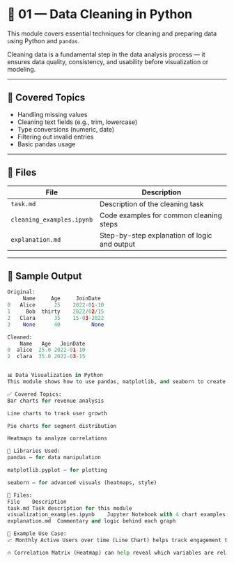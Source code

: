 # 🧹 01 — Data Cleaning in Python

This module covers essential techniques for cleaning and preparing data using Python and `pandas`.

Cleaning data is a fundamental step in the data analysis process — it ensures data quality, consistency, and usability before visualization or modeling.

---

## 🧠 Covered Topics

- Handling missing values
- Cleaning text fields (e.g., trim, lowercase)
- Type conversions (numeric, date)
- Filtering out invalid entries
- Basic pandas usage

---

## 📁 Files

| File                      | Description                                  |
|---------------------------|----------------------------------------------|
| `task.md`                | Description of the cleaning task             |
| `cleaning_examples.ipynb`| Code examples for common cleaning steps      |
| `explanation.md`         | Step-by-step explanation of logic and output |

---

## 🧪 Sample Output

```python
Original:
     Name     Age     JoinDate
0   Alice      25    2022-01-10
1     Bob  thirty    2022/02/15
2   Clara      35    15-03-2022
3    None      40          None

Cleaned:
    Name   Age   JoinDate
0  alice  25.0 2022-01-10
2  clara  35.0 2022-03-15


📊 Data Visualization in Python
This module shows how to use pandas, matplotlib, and seaborn to create simple but powerful visualizations for business analytics.

✅ Covered Topics:
Bar charts for revenue analysis

Line charts to track user growth

Pie charts for segment distribution

Heatmaps to analyze correlations

🔧 Libraries Used:
pandas — for data manipulation

matplotlib.pyplot — for plotting

seaborn — for advanced visuals (heatmaps, style)

📁 Files:
File	Description
task.md	Task description for this module
visualization_examples.ipynb	Jupyter Notebook with 4 chart examples
explanation.md	Commentary and logic behind each graph

📌 Example Use Case:
📈 Monthly Active Users over time (Line Chart) helps track engagement trends.

🔥 Correlation Matrix (Heatmap) can help reveal which variables are related.


